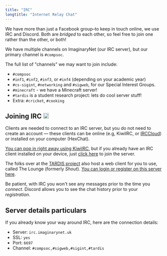 ```yaml
---
title: "IRC"
longtitle: "Internet Relay Chat"
---
```


We have more than just a Facebook group–to keep in touch online, we use IRC and Discord. Both are _bridged_ to each other,
so feel free to join one rather than the other, or both!

We have multiple channels on ImaginaryNet (our IRC server), but our primary channel is `#compsoc`.

The full list of "channels" we may want to join include:

- `#compsoc`
- `#inf1`, `#inf2`, `#inf3`, or `#inf4` (depending on your academic year)
- `#cs-sigint`, `#networking` and `#sigweb`, for our Special Interest Groups.
- `#minecraft` - we have a Minecraft server!
- `#tardis` is a student research project: lets do cool server stuff!
- Extra: `#cricket`, `#cooking`

## Joining IRC <a href="https://www.irccloud.com/invite?channel=%23sigweb&amp;hostname=irc.imaginarynet.uk&amp;port=6697&amp;ssl=1" target="_blank"><img src="https://www.irccloud.com/invite-svg?channel=%23sigweb&amp;hostname=irc.imaginarynet.uk&amp;port=6697&amp;ssl=1"  height="18"></a>

Clients are needed to connect to an IRC server, but you do not need to create an account — these clients can be online
(e.g, KiwiIRC, or [IRCCloud](https://irccloud.com)) or installed on your computer (HexChat).

[You can pop in right away using KiwiIRC](https://kiwiirc.com/client/irc.imaginarynet.uk:+6697#compsoc), but if you already have
an IRC client installed on your device, just [click here](ircs://irc.imaginarynet.uk/#compsoc) to join the server.

The folks over at the [TARDIS project](https://tardis.ed.ac.uk/) also host a web client for you to use, called The Lounge (formerly _Shout_).
[You can login or register on this server here](https://shout.tardis.ed.ac.uk).

Be patient, with IRC you won't see any messages prior to the time you _connect_. Discord allows you to see the chat history prior to your _registration_.

## Server details particulars

If you already know your way around IRC, here are the connection details:

* Server: `irc.imaginarynet.uk`
* SSL: `yes`
* Port: `6697`
* Channel: `#compsoc,#sigweb,#sigint,#tardis`
